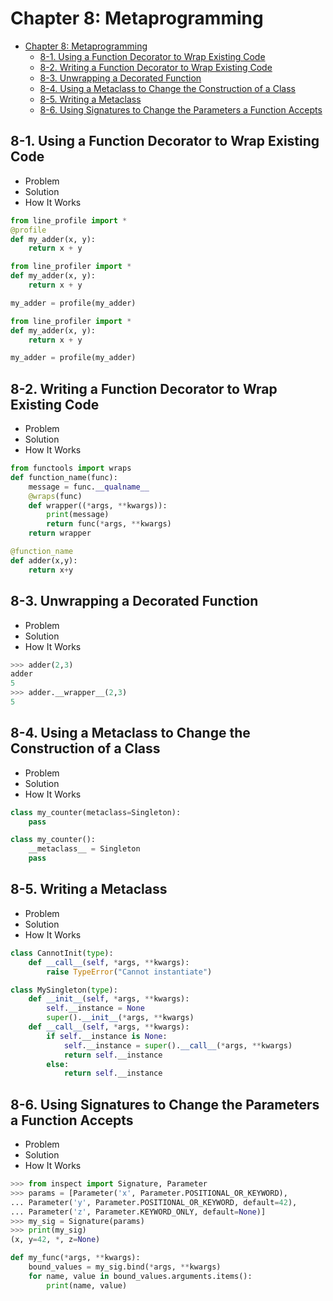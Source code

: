 
# Chapter 8: Metaprogramming
<!-- toc orderedList:0 depthFrom:1 depthTo:6 -->

* [Chapter 8: Metaprogramming](#chapter-8-metaprogramming)
  * [8-1. Using a Function Decorator to Wrap Existing Code](#8-1-using-a-function-decorator-to-wrap-existing-code)
  * [8-2. Writing a Function Decorator to Wrap Existing Code](#8-2-writing-a-function-decorator-to-wrap-existing-code)
  * [8-3. Unwrapping a Decorated Function](#8-3-unwrapping-a-decorated-function)
  * [8-4. Using a Metaclass to Change the Construction of a Class](#8-4-using-a-metaclass-to-change-the-construction-of-a-class)
  * [8-5. Writing a Metaclass](#8-5-writing-a-metaclass)
  * [8-6. Using Signatures to Change the Parameters a Function Accepts](#8-6-using-signatures-to-change-the-parameters-a-function-accepts)

<!-- tocstop -->



## 8-1. Using a Function Decorator to Wrap Existing Code
* Problem
* Solution
* How It Works


```python
from line_profile import *
@profile
def my_adder(x, y):
    return x + y
```


```python
from line_profiler import *
def my_adder(x, y):
    return x + y

my_adder = profile(my_adder)
```


```python
from line_profiler import *
def my_adder(x, y):
    return x + y

my_adder = profile(my_adder)
```

## 8-2. Writing a Function Decorator to Wrap Existing Code
* Problem
* Solution
* How It Works


```python
from functools import wraps
def function_name(func):
    message = func.__qualname__
    @wraps(func)
    def wrapper((*args, **kwargs)):
        print(message)
        return func(*args, **kwargs)
    return wrapper
```


```python
@function_name
def adder(x,y):
    return x+y
```

## 8-3. Unwrapping a Decorated Function
* Problem
* Solution
* How It Works


```python
>>> adder(2,3)
adder
5
>>> adder.__wrapper__(2,3)
5
```

## 8-4. Using a Metaclass to Change the Construction of a Class
* Problem
* Solution
* How It Works


```python
class my_counter(metaclass=Singleton):
    pass
```


```python
class my_counter():
    __metaclass__ = Singleton
    pass
```

## 8-5. Writing a Metaclass
* Problem
* Solution
* How It Works


```python
class CannotInit(type):
    def __call__(self, *args, **kwargs):
        raise TypeError("Cannot instantiate")
```


```python
class MySingleton(type):
    def __init__(self, *args, **kwargs):
        self.__instance = None
        super().__init__(*args, **kwargs)
    def __call__(self, *args, **kwargs):
        if self.__instance is None:
            self.__instance = super().__call__(*args, **kwargs)
            return self.__instance
        else:
            return self.__instance
```

## 8-6. Using Signatures to Change the Parameters a Function Accepts
* Problem
* Solution
* How It Works


```python
>>> from inspect import Signature, Parameter
>>> params = [Parameter('x', Parameter.POSITIONAL_OR_KEYWORD),
... Parameter('y', Parameter.POSITIONAL_OR_KEYWORD, default=42),
... Parameter('z', Parameter.KEYWORD_ONLY, default=None)]
>>> my_sig = Signature(params)
>>> print(my_sig)
(x, y=42, *, z=None)
```


```python
def my_func(*args, **kwargs):
    bound_values = my_sig.bind(*args, **kwargs)
    for name, value in bound_values.arguments.items():
        print(name, value)
```
